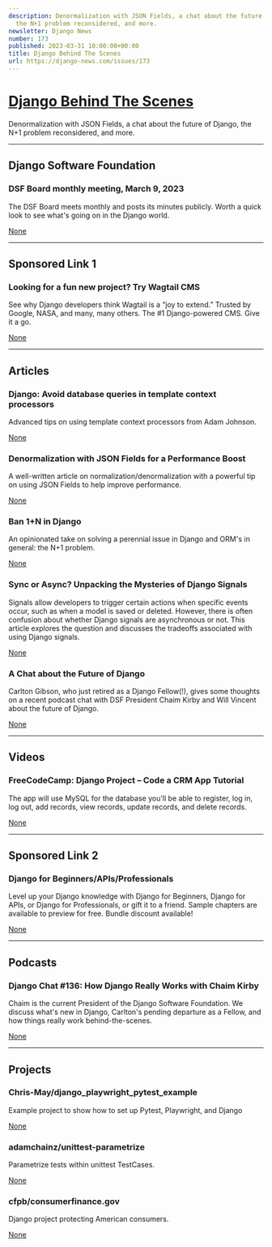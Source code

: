 ```yaml
---
description: Denormalization with JSON Fields, a chat about the future of Django,
  the N+1 problem reconsidered, and more.
newsletter: Django News
number: 173
published: 2023-03-31 10:00:00+00:00
title: Django Behind The Scenes
url: https://django-news.com/issues/173
---
```


# [Django Behind The Scenes](https://django-news.com/issues/173)

Denormalization with JSON Fields, a chat about the future of Django, the N+1 problem reconsidered, and more.

  ----

  ## Django Software Foundation

  ### DSF Board monthly meeting, March 9, 2023

  <p>The DSF Board meets monthly and posts its minutes publicly. Worth a quick look to see what's going on in the Django world.</p>

  [None](None)

  ----

  ## Sponsored Link 1

  ### Looking for a fun new project? Try Wagtail CMS

  <p>See why Django developers think Wagtail is a “joy to extend.” Trusted by Google, NASA, and many, many others.
The #1 Django-powered CMS. Give it a go.</p>

  [None](None)

  ----

  ## Articles

  ### Django: Avoid database queries in template context processors

  <p>Advanced tips on using template context processors from Adam Johnson.</p>

  [None](None)

  ### Denormalization with JSON Fields for a Performance Boost

  <p>A well-written article on normalization/denormalization with a powerful tip on using JSON Fields to help improve performance.</p>

  [None](None)

  ### Ban 1+N in Django

  <p>An opinionated take on solving a perennial issue in Django and ORM's in general: the N+1 problem.</p>

  [None](None)

  ### Sync or Async? Unpacking the Mysteries of Django Signals

  <p>Signals allow developers to trigger certain actions when specific events occur, such as when a model is saved or deleted. However, there is often confusion about whether Django signals are asynchronous or not. This article explores the question and discusses the tradeoffs associated with using Django signals.</p>

  [None](None)

  ### A Chat about the Future of Django

  <p>Carlton Gibson, who just retired as a Django Fellow(!), gives some thoughts on a recent podcast chat with DSF President Chaim Kirby and Will Vincent about the future of Django.</p>

  [None](None)

  ----

  ## Videos

  ### FreeCodeCamp: Django Project – Code a CRM App Tutorial

  <p>The app will use MySQL for the database you'll be able to register, log in, log out, add records, view records, update records, and delete records.</p>

  [None](None)

  ----

  ## Sponsored Link 2

  ### Django for Beginners/APIs/Professionals

  <p>Level up your Django knowledge with Django for Beginners, Django for APIs, or Django for Professionals, or gift it to a friend. Sample chapters are available to preview for free. Bundle discount available!</p>

  [None](None)

  ----

  ## Podcasts

  ### Django Chat #136: How Django Really Works with Chaim Kirby

  <p>Chaim is the current President of the Django Software Foundation. We discuss what's new in Django, Carlton's pending departure as a Fellow, and how things really work behind-the-scenes.</p>

  [None](None)

  ----

  ## Projects

  ### Chris-May/django_playwright_pytest_example

  <p>Example project to show how to set up Pytest, Playwright, and Django</p>

  [None](None)

  ### adamchainz/unittest-parametrize

  <p>Parametrize tests within unittest TestCases.</p>

  [None](None)

  ### cfpb/consumerfinance.gov

  <p>Django project protecting American consumers.</p>

  [None](None)